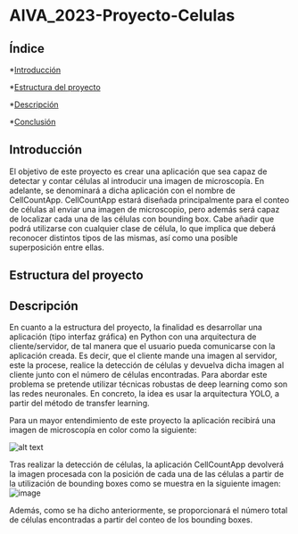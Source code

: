 # AIVA_2023-Proyecto-Celulas

## Índice

*[Introducción](#introducción)

*[Estructura del proyecto](#estructura-del-proyecto)

*[Descripción](#descripción)

*[Conclusión](#conclusión)

## Introducción

El objetivo de este proyecto es crear una aplicación que sea capaz de detectar y contar células al introducir una imagen de microscopía. En adelante, se denominará a dicha aplicación con el nombre de CellCountApp. CellCountApp estará diseñada principalmente para el conteo de células al enviar una imagen de microscopio, pero además será capaz de localizar cada una de las células con bounding box. Cabe añadir que podrá utilizarse con cualquier clase de célula, lo que implica que deberá reconocer distintos tipos de las mismas, así como una posible superposición entre ellas.

## Estructura del proyecto


## Descripción


En cuanto a la estructura del proyecto, la finalidad es desarrollar una aplicación (tipo interfaz gráfica) en Python con una arquitectura de cliente/servidor, de tal manera que el usuario pueda comunicarse con la aplicación creada. Es decir, que el cliente mande una imagen al servidor, este la procese, realice la detección de células y devuelva dicha imagen al cliente junto con el número de células encontradas.
Para abordar este problema se pretende utilizar técnicas robustas de deep learning como son las redes neuronales. En concreto, la idea es usar la arquitectura YOLO, a partir del método de transfer learning. 

Para un mayor entendimiento de este proyecto la aplicación recibirá una imagen de microscopía en color como la siguiente: 

![alt text](https://user-images.githubusercontent.com/46898686/225309474-a1989b4f-5393-4303-9fd0-03c5c3c1fd35.png)

Tras realizar la detección de células, la aplicación CellCountApp devolverá la imagen procesada con la posición de cada una de las células a partir de la utilización de bounding boxes como se muestra en la siguiente imagen:
![image](https://user-images.githubusercontent.com/46898686/225309987-9d719387-2e36-418b-bc1b-7fe2e3083437.png)

Además, como se ha dicho anteriormente, se proporcionará el número total de células encontradas a partir del conteo de los bounding boxes.



